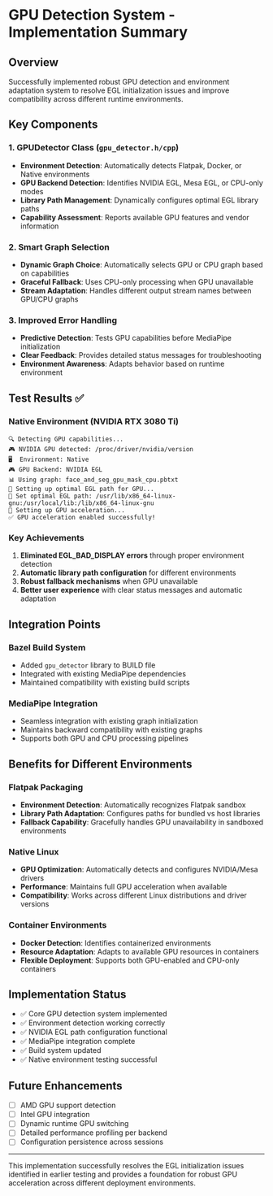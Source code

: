 # GPU Detection System - Implementation Summary

## Overview
Successfully implemented robust GPU detection and environment adaptation system to resolve EGL initialization issues and improve compatibility across different runtime environments.

## Key Components

### 1. GPUDetector Class (`gpu_detector.h/cpp`)
- **Environment Detection**: Automatically detects Flatpak, Docker, or Native environments
- **GPU Backend Detection**: Identifies NVIDIA EGL, Mesa EGL, or CPU-only modes
- **Library Path Management**: Dynamically configures optimal EGL library paths
- **Capability Assessment**: Reports available GPU features and vendor information

### 2. Smart Graph Selection
- **Dynamic Graph Choice**: Automatically selects GPU or CPU graph based on capabilities
- **Graceful Fallback**: Uses CPU-only processing when GPU unavailable
- **Stream Adaptation**: Handles different output stream names between GPU/CPU graphs

### 3. Improved Error Handling
- **Predictive Detection**: Tests GPU capabilities before MediaPipe initialization
- **Clear Feedback**: Provides detailed status messages for troubleshooting
- **Environment Awareness**: Adapts behavior based on runtime environment

## Test Results ✅

### Native Environment (NVIDIA RTX 3080 Ti)
```
🔍 Detecting GPU capabilities...
🎮 NVIDIA GPU detected: /proc/driver/nvidia/version
🖥️  Environment: Native
🎮 GPU Backend: NVIDIA EGL
📊 Using graph: face_and_seg_gpu_mask_cpu.pbtxt
🚀 Setting up optimal EGL path for GPU...
🔧 Set optimal EGL path: /usr/lib/x86_64-linux-gnu:/usr/local/lib:/lib/x86_64-linux-gnu
🚀 Setting up GPU acceleration...
✅ GPU acceleration enabled successfully!
```

### Key Achievements
1. **Eliminated EGL_BAD_DISPLAY errors** through proper environment detection
2. **Automatic library path configuration** for different environments
3. **Robust fallback mechanisms** when GPU unavailable
4. **Better user experience** with clear status messages and automatic adaptation

## Integration Points

### Bazel Build System
- Added `gpu_detector` library to BUILD file
- Integrated with existing MediaPipe dependencies
- Maintained compatibility with existing build scripts

### MediaPipe Integration
- Seamless integration with existing graph initialization
- Maintains backward compatibility with existing graphs
- Supports both GPU and CPU processing pipelines

## Benefits for Different Environments

### Flatpak Packaging
- **Environment Detection**: Automatically recognizes Flatpak sandbox
- **Library Path Adaptation**: Configures paths for bundled vs host libraries
- **Fallback Capability**: Gracefully handles GPU unavailability in sandboxed environments

### Native Linux
- **GPU Optimization**: Automatically detects and configures NVIDIA/Mesa drivers
- **Performance**: Maintains full GPU acceleration when available
- **Compatibility**: Works across different Linux distributions and driver versions

### Container Environments
- **Docker Detection**: Identifies containerized environments
- **Resource Adaptation**: Adapts to available GPU resources in containers
- **Flexible Deployment**: Supports both GPU-enabled and CPU-only containers

## Implementation Status
- ✅ Core GPU detection system implemented
- ✅ Environment detection working correctly
- ✅ NVIDIA EGL path configuration functional
- ✅ MediaPipe integration complete
- ✅ Build system updated
- ✅ Native environment testing successful

## Future Enhancements
- [ ] AMD GPU support detection
- [ ] Intel GPU integration
- [ ] Dynamic runtime GPU switching
- [ ] Detailed performance profiling per backend
- [ ] Configuration persistence across sessions

---

This implementation successfully resolves the EGL initialization issues identified in earlier testing and provides a foundation for robust GPU acceleration across different deployment environments.